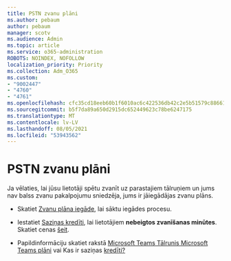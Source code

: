 ```yaml
---
title: PSTN zvanu plāni
ms.author: pebaum
author: pebaum
manager: scotv
ms.audience: Admin
ms.topic: article
ms.service: o365-administration
ROBOTS: NOINDEX, NOFOLLOW
localization_priority: Priority
ms.collection: Adm_O365
ms.custom:
- "9002447"
- "4760"
- "4761"
ms.openlocfilehash: cfc35cd18eeb60b1f6010ac6c422536db42c2e5b51579c8866198e729bd98843
ms.sourcegitcommit: b5f7da89a650d2915dc652449623c78be6247175
ms.translationtype: MT
ms.contentlocale: lv-LV
ms.lasthandoff: 08/05/2021
ms.locfileid: "53943562"
---
```

# <a name="pstn-calling-plans"></a>PSTN zvanu plāni

Ja vēlaties, lai jūsu lietotāji spētu zvanīt uz parastajiem tālruņiem un jums nav balss zvanu pakalpojumu sniedzēja, jums ir jāiegādājas zvanu plāns.

- Skatiet [Zvanu plāna iegāde](https://docs.microsoft.com/MicrosoftTeams/calling-plans-for-office-365), lai sāktu iegādes procesu.

- Iestatiet [Saziņas kredīti](https://docs.microsoft.com/microsoftteams/set-up-communications-credits-for-your-organization), lai lietotājiem **nebeigtos zvanīšanas minūtes**. Skatiet cenas [šeit](https://products.office.com/microsoft-teams/voice-calling). 

- Papildinformāciju skatiet rakstā [Microsoft Teams Tālrunis Microsoft Teams plāni](https://docs.microsoft.com/MicrosoftTeams/calling-plan-landing-page) vai Kas ir saziņas [kredīti?](https://docs.microsoft.com/microsoftteams/what-are-communications-credits)
